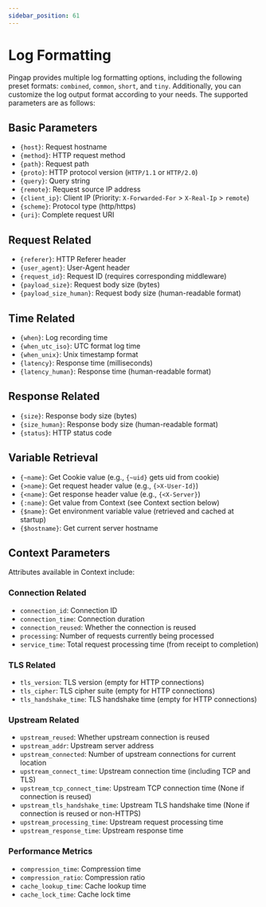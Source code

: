 ```yaml
---
sidebar_position: 61
---
```


# Log Formatting

Pingap provides multiple log formatting options, including the following preset formats: `combined`, `common`, `short`, and `tiny`. Additionally, you can customize the log output format according to your needs. The supported parameters are as follows:

## Basic Parameters
- `{host}`: Request hostname
- `{method}`: HTTP request method
- `{path}`: Request path
- `{proto}`: HTTP protocol version (`HTTP/1.1` or `HTTP/2.0`)
- `{query}`: Query string
- `{remote}`: Request source IP address
- `{client_ip}`: Client IP (Priority: `X-Forwarded-For` > `X-Real-Ip` > `remote`)
- `{scheme}`: Protocol type (http/https)
- `{uri}`: Complete request URI

## Request Related
- `{referer}`: HTTP Referer header
- `{user_agent}`: User-Agent header
- `{request_id}`: Request ID (requires corresponding middleware)
- `{payload_size}`: Request body size (bytes)
- `{payload_size_human}`: Request body size (human-readable format)

## Time Related
- `{when}`: Log recording time
- `{when_utc_iso}`: UTC format log time
- `{when_unix}`: Unix timestamp format
- `{latency}`: Response time (milliseconds)
- `{latency_human}`: Response time (human-readable format)

## Response Related
- `{size}`: Response body size (bytes)
- `{size_human}`: Response body size (human-readable format)
- `{status}`: HTTP status code

## Variable Retrieval
- `{~name}`: Get Cookie value (e.g., `{~uid}` gets uid from cookie)
- `{>name}`: Get request header value (e.g., `{>X-User-Id}`)
- `{<name}`: Get response header value (e.g., `{<X-Server}`)
- `{:name}`: Get value from Context (see Context section below)
- `{$name}`: Get environment variable value (retrieved and cached at startup)
- `{$hostname}`: Get current server hostname

## Context Parameters
Attributes available in Context include:

### Connection Related
- `connection_id`: Connection ID
- `connection_time`: Connection duration
- `connection_reused`: Whether the connection is reused
- `processing`: Number of requests currently being processed
- `service_time`: Total request processing time (from receipt to completion)

### TLS Related
- `tls_version`: TLS version (empty for HTTP connections)
- `tls_cipher`: TLS cipher suite (empty for HTTP connections)
- `tls_handshake_time`: TLS handshake time (empty for HTTP connections)

### Upstream Related
- `upstream_reused`: Whether upstream connection is reused
- `upstream_addr`: Upstream server address
- `upstream_connected`: Number of upstream connections for current location
- `upstream_connect_time`: Upstream connection time (including TCP and TLS)
- `upstream_tcp_connect_time`: Upstream TCP connection time (None if connection is reused)
- `upstream_tls_handshake_time`: Upstream TLS handshake time (None if connection is reused or non-HTTPS)
- `upstream_processing_time`: Upstream request processing time
- `upstream_response_time`: Upstream response time

### Performance Metrics
- `compression_time`: Compression time
- `compression_ratio`: Compression ratio
- `cache_lookup_time`: Cache lookup time
- `cache_lock_time`: Cache lock time
